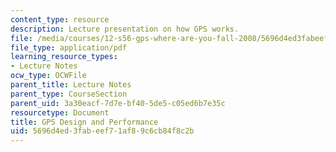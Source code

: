 ```yaml
---
content_type: resource
description: Lecture presentation on how GPS works.
file: /media/courses/12-s56-gps-where-are-you-fall-2008/5696d4ed3fabeef71af89c6cb84f8c2b_sem04.pdf
file_type: application/pdf
learning_resource_types:
- Lecture Notes
ocw_type: OCWFile
parent_title: Lecture Notes
parent_type: CourseSection
parent_uid: 3a30eacf-7d7e-bf40-5de5-c05ed6b7e35c
resourcetype: Document
title: GPS Design and Performance
uid: 5696d4ed-3fab-eef7-1af8-9c6cb84f8c2b
---
```

